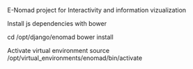 E-Nomad project for Interactivity and information vizualization

Install js dependencies with bower

cd /opt/django/enomad
bower install

Activate virtual environment
source /opt/virtual_environments/enomad/bin/activate


